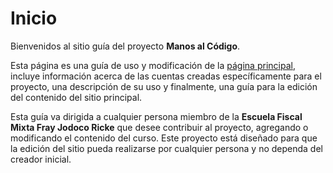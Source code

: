 # Inicio

Bienvenidos al sitio guía del proyecto **Manos al Código**.

Esta página es una guía de uso y modificación de la [página principal](https://manos-al-codigo.github.io/), incluye información acerca de las cuentas creadas específicamente para el proyecto, una descripción de su uso y finalmente, una guía para la edición del contenido del sitio principal.

Esta guía va dirigida a cualquier persona miembro de la **Escuela Fiscal Mixta Fray Jodoco Ricke** que desee contribuir al proyecto, agregando o modificando el contenido del curso. Este proyecto está diseñado para que la edición del sitio pueda realizarse por cualquier persona y no dependa del creador inicial.
